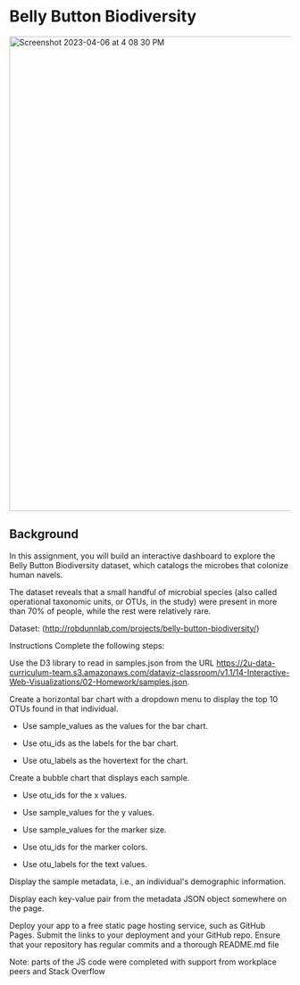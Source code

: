 # Belly Button Biodiversity
<img width="851" alt="Screenshot 2023-04-06 at 4 08 30 PM" src="https://user-images.githubusercontent.com/119360371/230494737-66a67ae8-735f-4a9c-9d60-1be00b6445e1.png">

## Background
In this assignment, you will build an interactive dashboard to explore the Belly Button Biodiversity dataset, which catalogs the microbes that colonize human navels.

The dataset reveals that a small handful of microbial species (also called operational taxonomic units, or OTUs, in the study) were present in more than 70% of people, while the rest were relatively rare.

Dataset: (http://robdunnlab.com/projects/belly-button-biodiversity/)

Instructions
Complete the following steps:

Use the D3 library to read in samples.json from the URL https://2u-data-curriculum-team.s3.amazonaws.com/dataviz-classroom/v1.1/14-Interactive-Web-Visualizations/02-Homework/samples.json.

Create a horizontal bar chart with a dropdown menu to display the top 10 OTUs found in that individual.

 - Use sample_values as the values for the bar chart.

 - Use otu_ids as the labels for the bar chart.

 - Use otu_labels as the hovertext for the chart.



Create a bubble chart that displays each sample.

 - Use otu_ids for the x values.

 - Use sample_values for the y values.

 - Use sample_values for the marker size.

 - Use otu_ids for the marker colors.

 - Use otu_labels for the text values.


Display the sample metadata, i.e., an individual's demographic information.

Display each key-value pair from the metadata JSON object somewhere on the page.

Deploy your app to a free static page hosting service, such as GitHub Pages. Submit the links to your deployment and your GitHub repo. Ensure that your repository has regular commits and a thorough README.md file

Note: parts of the JS code were completed with support from workplace peers and Stack Overflow
